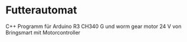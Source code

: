# Futterautomat
C++ Programm für Arduino R3 CH340 G und worm gear motor 24 V von Bringsmart mit Motorcontroller
